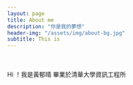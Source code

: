 ```yaml
---
layout: page
title: About me
description: "你是我的夢想"
header-img: "/assets/img/about-bg.jpg"
subtitle: This is 
---
```

<br><br>
Hi ！我是黃郁晴
畢業於清華大學資訊工程所

